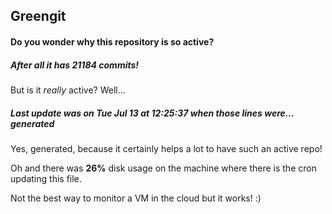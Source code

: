 ## Greengit

#### Do you wonder why this repository is so active?

##### After all it has 21184 commits!

But is it *really* active? Well...

##### Last update was on Tue Jul 13 at 12:25:37 when those lines were... generated

Yes, generated, because it certainly helps a lot to have such an active repo!

Oh and there was **26%** disk usage on the machine
where there is the cron updating this file.

Not the best way to monitor a VM in the cloud but it works! :)
